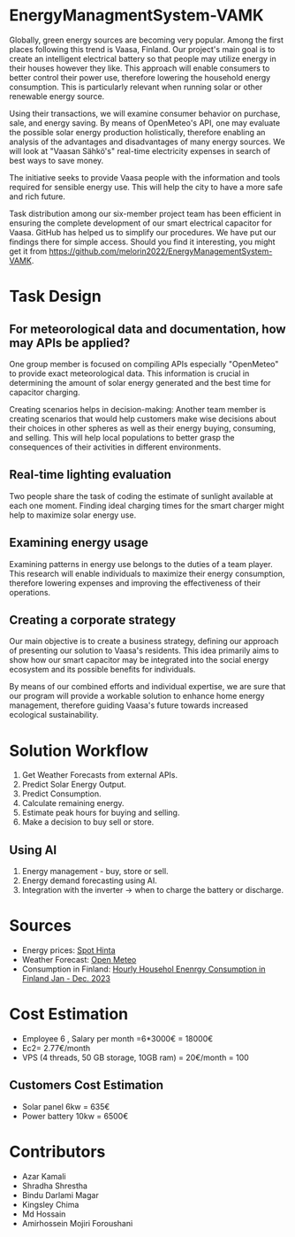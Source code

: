 # EnergyManagmentSystem-VAMK
Globally, green energy sources are becoming very popular. Among the first places following this trend is Vaasa, Finland. Our project's main goal is to create an intelligent electrical battery so that people may utilize energy in their houses however they like. This approach will enable consumers to better control their power use, therefore lowering the household energy consumption. This is particularly relevant when running solar or other renewable energy source.

Using their transactions, we will examine consumer behavior on purchase, sale, and energy saving. By means of OpenMeteo's API, one may evaluate the possible solar energy production holistically, therefore enabling an analysis of the advantages and disadvantages of many energy sources. We will look at "Vaasan Sähkö's" real-time electricity expenses in search of best ways to save money.

The initiative seeks to provide Vaasa people with the information and tools required for sensible energy use. This will help the city to have a more safe and rich future.

Task distribution among our six-member project team has been efficient in ensuring the complete development of our smart electrical capacitor for Vaasa. GitHub has helped us to simplify our procedures. We have put our findings there for simple access. Should you find it interesting, you might get it from https://github.com/melorin2022/EnergyManagementSystem-VAMK.

# Task Design

## For meteorological data and documentation, how may APIs be applied? 
One group member is focused on compiling APIs especially "OpenMeteo" to provide exact meteorological data. This information is crucial in determining the amount of solar energy generated and the best time for capacitor charging.

Creating scenarios helps in decision-making: Another team member is creating scenarios that would help customers make wise decisions about their choices in other spheres as well as their energy buying, consuming, and selling. This will help local populations to better grasp the consequences of their activities in different environments.

## Real-time lighting evaluation
Two people share the task of coding the estimate of sunlight available at each one moment. Finding ideal charging times for the smart charger might help to maximize solar energy use.

## Examining energy usage
Examining patterns in energy use belongs to the duties of a team player. This research will enable individuals to maximize their energy consumption, therefore lowering expenses and improving the effectiveness of their operations.

## Creating a corporate strategy
Our main objective is to create a business strategy, defining our approach of presenting our solution to Vaasa's residents. This idea primarily aims to show how our smart capacitor may be integrated into the social energy ecosystem and its possible benefits for individuals.

By means of our combined efforts and individual expertise, we are sure that our program will provide a workable solution to enhance home energy management, therefore guiding Vaasa's future towards increased ecological sustainability.

# Solution Workflow

1. Get Weather Forecasts from external APIs.
2. Predict Solar Energy Output.
3. Predict Consumption.
4. Calculate remaining energy.
5. Estimate peak hours for buying and selling.
6. Make a decision to buy sell or store.

## Using AI

1. Energy management - buy, store or sell.
2. Energy demand forecasting using AI.
3. Integration with the inverter -> when to charge the battery or discharge.
   

# Sources
- Energy prices: [Spot Hinta](https://api.spot-hinta.fi)
- Weather Forecast: [Open Meteo](https://api.open-meteo.com/v1/forecast)
- Consumption in Finland: [Hourly Househol Enenrgy Consumption in Finland Jan - Dec. 2023](https://data.fingrid.fi/en/datasets/364)

# Cost Estimation
- Employee 6 , Salary per month =6*3000€ = 18000€
- Ec2= 2.77€/month
- VPS (4 threads, 50 GB storage, 10GB ram) = 20€/month = 100

## Customers Cost Estimation
- Solar panel 6kw = 635€
- Power battery 10kw = 6500€

# Contributors
- Azar Kamali
- Shradha Shrestha
- Bindu Darlami Magar
- Kingsley Chima
- Md Hossain
- Amirhossein Mojiri Foroushani